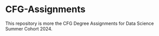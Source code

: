 # CFG-Assignments
This repository is more the CFG Degree Assignments for Data Science Summer Cohort 2024.
